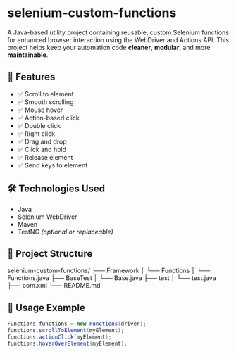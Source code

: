 # selenium-custom-functions

A Java-based utility project containing reusable, custom Selenium functions for enhanced browser interaction using the WebDriver and Actions API. This project helps keep your automation code **cleaner**, **modular**, and more **maintainable**.

## 🚀 Features

- ✅ Scroll to element  
- ✅ Smooth scrolling  
- ✅ Mouse hover  
- ✅ Action-based click  
- ✅ Double click  
- ✅ Right click  
- ✅ Drag and drop  
- ✅ Click and hold  
- ✅ Release element  
- ✅ Send keys to element  

## 🛠 Technologies Used

- Java  
- Selenium WebDriver  
- Maven 
- TestNG *(optional or replaceable)*  

## 📁 Project Structure

selenium-custom-functions/
├── Framework
│   └── Functions
│       └── Functions.java
├── BaseTest
│   └── Base.java
├── test
│   └── test.java
├── pom.xml
└── README.md

## 🧪 Usage Example

```java
Functions functions = new Functions(driver);
functions.scrollToElement(myElement);
functions.actionClick(myElement);
functions.hoverOverElement(myElement);
